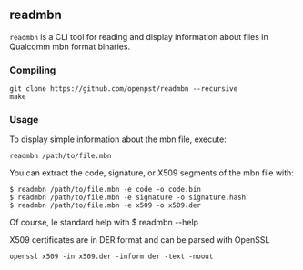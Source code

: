 ## readmbn
`readmbn` is a CLI tool for reading and display information about files in Qualcomm mbn format binaries.

### Compiling

    git clone https://github.com/openpst/readmbn --recursive
    make

### Usage
To display simple information about the mbn file, execute:

    readmbn /path/to/file.mbn

You can extract the code, signature, or X509 segments of the mbn file with:

    $ readmbn /path/to/file.mbn -e code -o code.bin
    $ readmbn /path/to/file.mbn -e signature -o signature.hash
    $ readmbn /path/to/file.mbn -e x509 -o x509.der

Of course, le standard help with 
    $ readmbn --help

X509 certificates are in DER format and can be parsed with OpenSSL

    openssl x509 -in x509.der -inform der -text -noout

